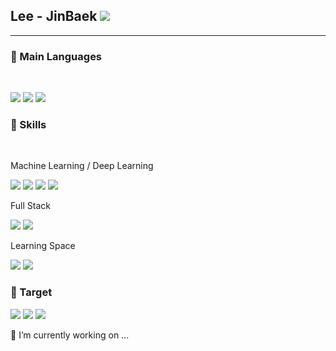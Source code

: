 <h2 align="left">Lee - JinBaek  <a href="https://hits.seeyoufarm.com"><img src="https://hits.seeyoufarm.com/api/count/incr/badge.svg?url=https%3A%2F%2Fgithub.com%2Fgjbae1212%2Fhit-counter"/></a></h2> 


--------------------

<h3 align=";left"> 🌱 Main Languages </h3>  

<br>
<p align="left">
  <img src="https://img.shields.io/badge/Java-007396?style=flat-square&logo=Java&logoColor=white"/>
  <img src="https://img.shields.io/badge/C++-00599C?style=flat-square&logo=C++&logoColor=white"/>
  <img src="https://img.shields.io/badge/Python-3776AB?style=flat-square&logo=python&logoColor=white"/>
</p>

<h3 align="left"> 🌱 Skills </h3>

<br>
<p align="left">
  <p> Machine Learning / Deep Learning </p>  
  <img src="https://img.shields.io/badge/Numpy-013243?style=flat-square&logo=numpy&logoColor=white"/>
  <img src="https://img.shields.io/badge/Pandas-150458?style=flat-square&logo=pandas&logoColor=white"/>
  <img src="https://img.shields.io/badge/Scikit--learn-F7931E?style=flat-square&logo=scikit-learn&logoColor=white"/>
  <img src="https://img.shields.io/badge/Jupyter-F37626?style=flat-square&logo=Jupyter&logoColor=white"/> 
  <p> Full Stack </p> 
  <img src="https://img.shields.io/badge/Android--studio-3DDC84?style=flat-square&logo=android studio&logoColor=white"/>
  <img src="https://img.shields.io/badge/JSP-007396?style=flat-square&logo=java&logoColor=white"/>
  <p> Learning Space </p>
  <img src="https://img.shields.io/badge/YouTube-FF0000?style=flat-square&logo=youtube&logoColor=white"/>
  <img src="https://img.shields.io/badge/Coursera-0056D2?style=flat-square&logo=Coursera&logoColor=white"/>
</p>

<h3 align="left"> 🌱 Target </h3>

<img src ="https://img.shields.io/github/languages/count/beygee/survive">
<img src ="https://img.shields.io/github/commit-activity/w/beygee/survive">
<img src ="https://img.shields.io/github/last-commit/beygee/survive">

🔭 I’m currently working on ...




<!--
**Jin-Baek/Jin-Baek** is a ✨ _special_ ✨ repository because its `README.md` (this file) appears on your GitHub profile.

Here are some ideas to get you started:

- 🔭 I’m currently working on ...
- 🌱 I’m currently learning ...
- 👯 I’m looking to collaborate on ...
- 🤔 I’m looking for help with ...
- 💬 Ask me about ...
- 📫 How to reach me: ...
- 😄 Pronouns: ...
- ⚡ Fun fact: ...
-->
